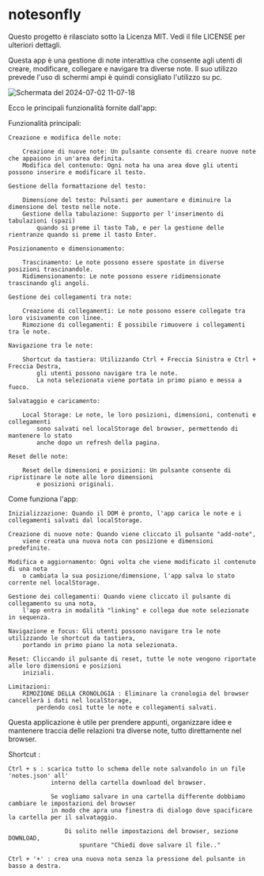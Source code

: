 # notesonfly

Questo progetto è rilasciato sotto la Licenza MIT. Vedi il file LICENSE per ulteriori dettagli.

Questa app è una gestione di note interattiva che consente agli utenti di creare, modificare, collegare e navigare tra diverse note. 
Il suo utilizzo prevede l'uso di schermi ampi è quindi consigliato l'utilizzo su pc.

![Schermata del 2024-07-02 11-07-18](https://github.com/Mastyx/notesonfly/assets/37514712/04c960ed-d999-4c42-8046-cdbe76f6df55)



Ecco le principali funzionalità fornite dall'app:

Funzionalità principali:
	

	Creazione e modifica delle note:

		Creazione di nuove note: Un pulsante consente di creare nuove note che appaiono in un'area definita.
		Modifica del contenuto: Ogni nota ha una area dove gli utenti possono inserire e modificare il testo.
	
	Gestione della formattazione del testo:

		Dimensione del testo: Pulsanti per aumentare e diminuire la dimensione del testo nelle note.
		Gestione della tabulazione: Supporto per l'inserimento di tabulazioni (spazi) 
			quando si preme il tasto Tab, e per la gestione delle rientranze quando si preme il tasto Enter.
	
	Posizionamento e dimensionamento:
	
		Trascinamento: Le note possono essere spostate in diverse posizioni trascinandole.
		Ridimensionamento: Le note possono essere ridimensionate trascinando gli angoli.
	
	Gestione dei collegamenti tra note:

		Creazione di collegamenti: Le note possono essere collegate tra loro visivamente con linee.
		Rimozione di collegamenti: È possibile rimuovere i collegamenti tra le note.
	
	Navigazione tra le note:

		Shortcut da tastiera: Utilizzando Ctrl + Freccia Sinistra e Ctrl + Freccia Destra, 
			gli utenti possono navigare tra le note. 
			La nota selezionata viene portata in primo piano e messa a fuoco.

	Salvataggio e caricamento:

		Local Storage: Le note, le loro posizioni, dimensioni, contenuti e collegamenti 
			sono salvati nel localStorage del browser, permettendo di mantenere lo stato 
			anche dopo un refresh della pagina.

	Reset delle note:

		Reset delle dimensioni e posizioni: Un pulsante consente di ripristinare le note alle loro dimensioni 
			e posizioni originali.



Come funziona l'app:

	Inizializzazione: Quando il DOM è pronto, l'app carica le note e i collegamenti salvati dal localStorage.
	
	Creazione di nuove note: Quando viene cliccato il pulsante "add-note", 
		viene creata una nuova nota con posizione e dimensioni predefinite.
	
	Modifica e aggiornamento: Ogni volta che viene modificato il contenuto di una nota 
		o cambiata la sua posizione/dimensione, l'app salva lo stato corrente nel localStorage.
	
	Gestione dei collegamenti: Quando viene cliccato il pulsante di collegamento su una nota, 
		l'app entra in modalità "linking" e collega due note selezionate in sequenza.
	
	Navigazione e focus: Gli utenti possono navigare tra le note utilizzando le shortcut da tastiera, 
		portando in primo piano la nota selezionata.
	
	Reset: Cliccando il pulsante di reset, tutte le note vengono riportate alle loro dimensioni e posizioni 
		iniziali.

	Limitazioni:
		RIMOZIONE DELLA CRONOLOGIA : Eliminare la cronologia del browser cancellerà i dati nel localStorage, 
			perdendo così tutte le note e collegamenti salvati.

Questa applicazione è utile per prendere appunti, organizzare idee e mantenere traccia delle relazioni tra diverse note, tutto direttamente nel browser.


Shortcut :

    Ctrl + s : scarica tutto lo schema delle note salvandolo in un file 'notes.json' all'
                interno della cartella download del browser.
                
                Se vogliamo salvare in una cartella differente dobbiamo cambiare le impostazioni del browser 
                in modo che apra una finestra di dialogo dove spacificare la cartella per il salvataggio.

                    Di solito nelle impostazioni del browser, sezione DOWNLOAD, 
                        spuntare "Chiedi dove salvare il file.."

    Ctrl + '+' : crea una nuova nota senza la pressione del pulsante in basso a destra.


